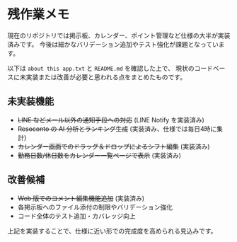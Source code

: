 # 残作業メモ
現在のリポジトリでは掲示板、カレンダー、ポイント管理など仕様の大半が実装済みです。
今後は細かなバリデーション追加やテスト強化が課題となっています。


以下は `about this app.txt` と `README.md` を確認した上で、
現状のコードベースに未実装または改善が必要と思われる点をまとめたものです。

## 未実装機能

- ~~LINE などメール以外の通知手段への対応~~ (LINE Notify を実装済み)
- ~~Resoconto の AI 分析とランキング生成~~ (実装済み、仕様では毎日4時に集計)
- ~~カレンダー画面でのドラッグ＆ドロップによるシフト編集~~ (実装済み)
- ~~勤務日数/休日数をカレンダー一覧ページで表示~~ (実装済み)

## 改善候補

- ~~Web 版でのコメント編集機能追加~~ (実装済み)
- 各掲示板へのファイル添付の制限やバリデーション強化
- コード全体のテスト追加・カバレッジ向上

上記を実装することで、仕様に近い形での完成度を高められる見込みです。
